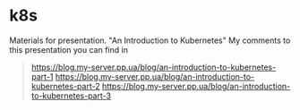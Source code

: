 # k8s
Materials for presentation. "An Introduction to Kubernetes"
My comments to this presentation you can find in 
>https://blog.my-server.pp.ua/blog/an-introduction-to-kubernetes-part-1
>https://blog.my-server.pp.ua/blog/an-introduction-to-kubernetes-part-2
>https://blog.my-server.pp.ua/blog/an-introduction-to-kubernetes-part-3
